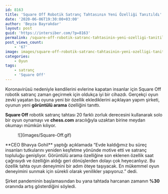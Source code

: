 ```yaml
---
id: 8163
title: 'Square Off Robotik Satranç Tahtasının Yeni Özelliği Tanıtıldı'
date: '2020-06-06T19:30:00+03:00'
author: 'Beyza Bayrakdar'
layout: post
guid: 'https://intersiber.com/?p=8163'
permalink: /square-off-robotik-satranc-tahtasinin-yeni-ozelligi-tanitildi/
post_views_count:
    - '67'
image: images/square-off-robotik-satranc-tahtasinin-yeni-ozelligi-tanitildi--scaled.jpg
categories:
    - Oyun
tags:
    - satranç
    - 'Square Off'
---
```


Koronavirüsü nedeniyle kendilerini evlerine kapatan insanlar için Square Off robotik satranç zaman geçirmek için oldukça iyi bir cihazdı. Gerçekçi oyun zevki yaşatan bu oyuna yeni bir özellik eklediklerini açıklayan yapım şirketi, oyunun yeni **görüntülü arama** özelliğini tanıttı.

**Square Off** robotik satranç tahtası 20 farklı zorluk derecesini kullanarak solo bir oyun oynamayı ve **chess.com** aracılığıyla uzaktan birine meydan okumayı mümkün kılıyor.

<figure class="wp-block-image size-large">![](images/Square-Off.gif)</figure>**CEO Bhavya Gohil** yaptığı açıklamada “Evde kaldığımız bu süreç insanları tutkularını yeniden keşfetme yönünde motive etti ve satranç topluluğu genişliyor. Görüntülü arama özelliğine son eklenen özellik saat çağrısıydı ve özelliğin aldığı geri dönüşlerden dolayı çok heyecanlıyız. Bu özellik tahta oyun deneyimini bir adım öteye taşıyacak. En mükemmel oyun deneyimini sunmak için sürekli olarak yenilikler yapıyoruz.” dedi.

Şirket pandeminin başlamasından bu yana tahtada harcanan zamanın **%30** oranında artış gösterdiğini söyledi.